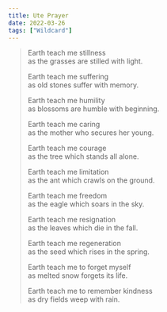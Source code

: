 ```yaml
---
title: Ute Prayer
date: 2022-03-26
tags: ["Wildcard"]
---
```


> Earth teach me stillness<br>
> as the grasses are stilled with light.
>
> Earth teach me suffering<br>
> as old stones suffer with memory.
>
> Earth teach me humility<br>
> as blossoms are humble with beginning.
>
> Earth teach me caring<br>
> as the mother who secures her young.
>
> Earth teach me courage<br>
> as the tree which stands all alone.
>
> Earth teach me limitation<br>
> as the ant which crawls on the ground.
>
> Earth teach me freedom<br>
> as the eagle which soars in the sky.
>
> Earth teach me resignation<br>
> as the leaves which die in the fall.
>
> Earth teach me regeneration<br>
> as the seed which rises in the spring.
>
> Earth teach me to forget myself<br>
> as melted snow forgets its life.
>
> Earth teach me to remember kindness<br>
> as dry fields weep with rain.
